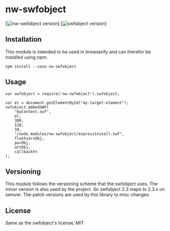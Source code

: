 # nw-swfobject

[![nw-swfobject version](http://img.shields.io/npm/v/nw-swfobject.svg)]
[![swfobject version](https://img.shields.io/github/tag/swfobject/swfobject.svg?label=swfobject.js)]


## Installation

This module is intended to be used in browserify and can therefor be installed
using npm:

```
npm install --save nw-swfobject
```

## Usage
```[javascript]
var swfobject = require('nw-swfobject').swfobject;

var el = document.getElementById("my-target-element");
swfobject.embedSWF(
	"myContent.swf", 
    el, 
    300, 
    120, 
    10,
    "/node_modules/nw-swfobject/expressInstall.swf",
	flashvarsObj, 
    parObj, 
    attObj, 
    callbackFn
);
```

## Versioning

This module follows the versioning scheme that the swfobject uses. The minor version is also used by the project. So swfobject 2.3 maps to 2.3.x on semver. The patch versions are used by this library to misc changes.

## License

Same as the swfobject's license, MIT
